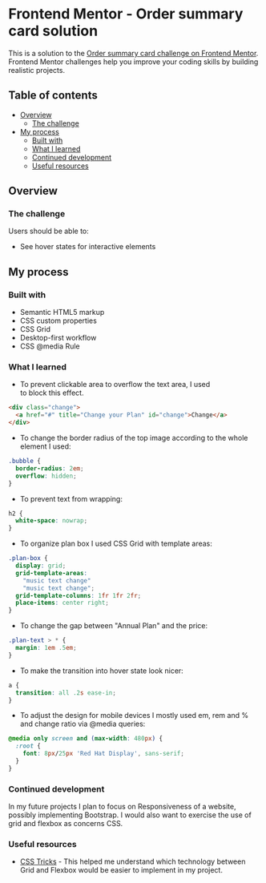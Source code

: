 # Frontend Mentor - Order summary card solution

This is a solution to the [Order summary card challenge on Frontend Mentor](https://www.frontendmentor.io/challenges/order-summary-component-QlPmajDUj). Frontend Mentor challenges help you improve your coding skills by building realistic projects. 

## Table of contents

- [Overview](#overview)
  - [The challenge](#the-challenge)
- [My process](#my-process)
  - [Built with](#built-with)
  - [What I learned](#what-i-learned)
  - [Continued development](#continued-development)
  - [Useful resources](#useful-resources)

## Overview

### The challenge

Users should be able to:

- See hover states for interactive elements

## My process

### Built with

- Semantic HTML5 markup
- CSS custom properties
- CSS Grid
- Desktop-first workflow
- CSS @media Rule


### What I learned

- To prevent clickable area to overflow the text area, I used <div> to block this effect.

```html
<div class="change">
  <a href="#" title="Change your Plan" id="change">Change</a>
</div>
```

- To change the border radius of the top image according to the whole element I used:

```css
.bubble {
  border-radius: 2em;
  overflow: hidden;
}
```

- To prevent text from wrapping:

```css
h2 {
  white-space: nowrap;
}
```

- To organize plan box I used CSS Grid with template areas:

```css
.plan-box {
  display: grid;
  grid-template-areas:
    "music text change"
    "music text change";
  grid-template-columns: 1fr 1fr 2fr;
  place-items: center right;
}
```

- To change the gap between "Annual Plan" and the price:

```css
.plan-text > * {
  margin: 1em .5em;
}
```

- To make the transition into hover state look nicer:

```css
a {
  transition: all .2s ease-in;
}
```

- To adjust the design for mobile devices I mostly used em, rem and % and change ratio via @media queries:

```css
@media only screen and (max-width: 480px) {
  :root {
    font: 8px/25px 'Red Hat Display', sans-serif;
  }
}
```

### Continued development

In my future projects I plan to focus on Responsiveness of a website, possibly implementing Bootstrap. I would also want to exercise the use of grid and flexbox as concerns CSS.

### Useful resources

- [CSS Tricks](https://css-tricks.com) - This helped me understand which technology between Grid and Flexbox would be easier to implement in my project.

